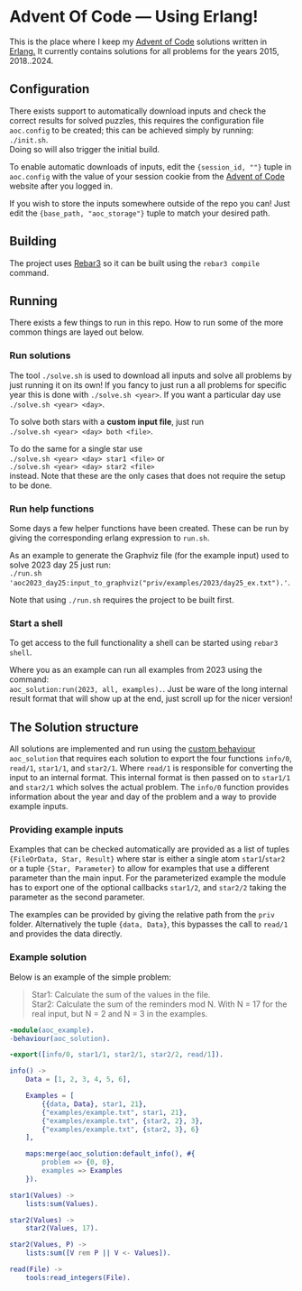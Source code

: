 # Advent Of Code — Using Erlang!
This is the place where I keep my [Advent of Code](https://adventofcode.com/) solutions written in [Erlang.](https://www.erlang.org/) It currently contains solutions for all problems for the years 2015, 2018..2024.


## Configuration
There exists support to automatically download inputs and check the correct results for solved puzzles, this requires the configuration file `aoc.config` to be created; this can be achieved simply by running:  
`./init.sh`.  
Doing so will also trigger the initial build.

To enable automatic downloads of inputs, edit the `{session_id, ""}` tuple in `aoc.config` with the value of your session cookie from the [Advent of Code](https://adventofcode.com/) website after you logged in.

If you wish to store the inputs somewhere outside of the repo you can! Just edit the `{base_path, "aoc_storage"}` tuple to match your desired path.

## Building
The project uses [Rebar3](https://rebar3.org/) so it can be built using the `rebar3 compile` command.

## Running
There exists a few things to run in this repo. How to run some of the more common things are layed out below.


### Run solutions
The tool `./solve.sh` is used to download all inputs and solve all problems by just running it on its own! If you fancy to just run a all problems for specific year this is done with `./solve.sh <year>`. If you want a particular day use `./solve.sh <year> <day>`.


To solve both stars with a **custom input file**, just run  
`./solve.sh <year> <day> both <file>`.

To do the same for a single star use  
`./solve.sh <year> <day> star1 <file>` or  
`./solve.sh <year> <day> star2 <file>`   
instead. Note that these are the only cases that does not require the setup to be done. 


### Run help functions
Some days a few helper functions have been created. These can be run by giving the corresponding erlang expression to `run.sh`. 

As an example to generate the Graphviz file (for the example input) used to solve 2023 day 25 just run:  
`./run.sh 'aoc2023_day25:input_to_graphviz("priv/examples/2023/day25_ex.txt").'`.

Note that using `./run.sh` requires the project to be built first.

### Start a shell
To get access to the full functionality a shell can be started using `rebar3 shell`. 

Where you as an example can run all examples from 2023 using the command:  
 `aoc_solution:run(2023, all, examples).`. Just be ware of the long internal result format that will show up at the end, just scroll up for the nicer version!

## The Solution structure
All solutions are implemented and run using the [custom behaviour](https://www.erlang.org/doc/design_principles/spec_proc#user-defined-behaviours) `aoc_solution` that requires each solution to export the four functions `info/0`, `read/1`, `star1/1`, and `star2/1`. Where `read/1` is responsible for converting the input to an internal format. This internal format is then passed on to `star1/1` and `star2/1` which solves the actual problem. The `info/0` function provides information about the year and day of the problem and a way to provide example inputs.

### Providing example inputs
Examples that can be checked automatically are provided as a list of tuples `{FileOrData, Star, Result}` where star is either a single atom `star1`/`star2` or a tuple `{Star, Parameter}` to allow for examples that use a different parameter than the main input. For the parameterized example the module has to export one of the optional callbacks `star1/2`, and `star2/2` taking the parameter as the second parameter.

The examples can be provided by giving the relative path from the `priv` folder. Alternatively the tuple `{data, Data}`, this bypasses the call to `read/1` and provides the data directly.

### Example solution
Below is an example of the simple problem:  
> Star1: Calculate the sum of the values in the file.  
> Star2: Calculate the sum of the reminders mod N. With N = 17 for the real input, but N = 2 and N = 3 in the examples.

```erlang
-module(aoc_example).
-behaviour(aoc_solution).

-export([info/0, star1/1, star2/1, star2/2, read/1]).

info() ->
    Data = [1, 2, 3, 4, 5, 6],

    Examples = [
        {{data, Data}, star1, 21},
        {"examples/example.txt", star1, 21},
        {"examples/example.txt", {star2, 2}, 3},
        {"examples/example.txt", {star2, 3}, 6}
    ],

    maps:merge(aoc_solution:default_info(), #{
        problem => {0, 0},
        examples => Examples
    }).

star1(Values) ->
    lists:sum(Values).

star2(Values) ->
    star2(Values, 17).

star2(Values, P) ->
    lists:sum([V rem P || V <- Values]).

read(File) ->
    tools:read_integers(File).
```